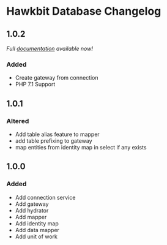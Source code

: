 # Hawkbit Database Changelog

## 1.0.2

*Full [documentation](/README.md) available now!*

### Added

 - Create gateway from connection
 - PHP 7.1 Support

## 1.0.1

### Altered

 - Add table alias feature to mapper
 - add table prefixing to gateway
 - map entities from identity map in select if any exists

## 1.0.0

### Added

 - Add connection service
 - Add gateway
 - Add hydrator
 - Add mapper
 - Add identity map
 - Add data mapper
 - Add unit of work
 
 
